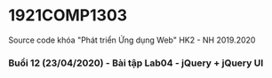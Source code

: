 # 1921COMP1303
Source code khóa "Phát triển Ứng dụng Web" HK2 - NH 2019.2020

### Buổi 12 (23/04/2020) - Bài tập Lab04 - jQuery + jQuery UI






